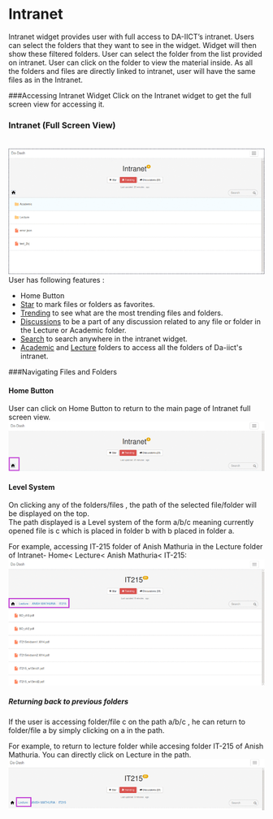 # Intranet

Intranet widget provides user with full access to DA-IICT’s intranet. Users can select the folders that they want to see in the widget. Widget will then show these filtered folders. User can select the folder from the list provided on intranet. User can click on the folder to view the material inside. As all the folders and files are directly linked to intranet, user will have the same files as in the Intranet.

###Accessing Intranet Widget
 Click on the Intranet widget to get the full screen view for accessing it.

### Intranet (Full Screen View)<br/><br/>

![](intranet1.png)<br/>
User has following features :
* Home Button
* [Star](intranet/star.md) to mark files or folders as favorites.
* [Trending](intranet/star.md) to see what are the most trending files and folders. 
* [Discussions](intranet/Discussions.md) to be a part of any discussion related to any file or folder in the Lecture or Academic folder.
* [Search](intranet/Search) to search anywhere in the intranet widget.
* [Academic](intranet/Academic) and [Lecture](intranet/Lecture) folders to access all the folders of Da-iict's intranet.

###Navigating Files and Folders

#### Home Button
User can click on Home Button to return to the main page of Intranet full screen view.
![](homebutton.png)

#### Level System
On clicking any of the folders/files , the path of the selected file/folder will be displayed on the top. <br/>The path displayed is a Level system of the form a/b/c meaning currently opened file is c which is placed in folder b with b placed in folder a.<br/>

For example, accessing IT-215 folder of Anish Mathuria in the Lecture folder of Intranet- Home< Lecture< Anish Mathuria< IT-215:
![](anish4.png)
##### Returning back to previous folders
If the user is accessing folder/file c on the path a/b/c , he can return to folder/file a by simply clicking on a in the path.

For example, to return to lecture folder while accesing folder IT-215 of Anish Mathuria. You can directly click on Lecture in the path.
![](anish5.png)